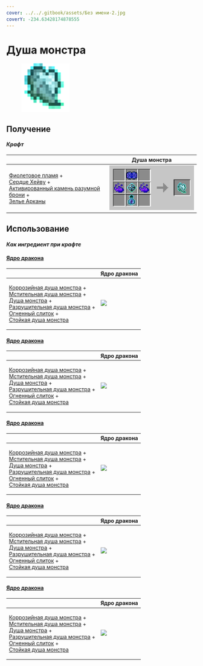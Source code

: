 ```yaml
---
cover: ../../.gitbook/assets/Без имени-2.jpg
coverY: -234.63428174878555
---
```


# Душа монстра

<figure><img src="../../.gitbook/assets/basemonstersoul_128.png" alt=""><figcaption></figcaption></figure>

## Получение

#### _Крафт_

|                                                                                                                                                                                                                                                             |  Душа монстра                                  |
| ----------------------------------------------------------------------------------------------------------------------------------------------------------------------------------------------------------------------------------------------------------- | ---------------------------------------------- |
| <p><a href="purple_blaze.md">Фиолетовое пламя</a> +<br><a href="band_of_heiva_hunting.md">Сердце Хейву</a> +<br><a href="sentientarmourgem_activated.md">Активированный камень разумной брони</a> +<br><a href="weak_arcana_potion.md">Зелье Арканы</a></p> | ![](../../.gitbook/assets/basemonstersoul.png) |

## Использование

#### _Как ингредиент при крафте_

#### [Ядро дракона](draconic_core.md)

|                                                                                                                                                                                                                                                                                                                                                                                                              |  Ядро дракона                                 |
| ------------------------------------------------------------------------------------------------------------------------------------------------------------------------------------------------------------------------------------------------------------------------------------------------------------------------------------------------------------------------------------------------------------ | --------------------------------------------- |
| <p><a href="basemonstersoul_corrosive.md">Коррозийная душа монстра</a> +<br><a href="basemonstersoul_vengeful.md">Мстительная душа монстра</a> +<br><a href="basemonstersoul.md">Душа монстра</a> +<br><a href="basemonstersoul_destructive.md">Разрушительная душа монстра</a> +<br><a href="fireite_ingot.md">Огненный слиток</a> +<br><a href="basemonstersoul_steadfast.md">Стойкая душа монстра</a></p> | ![](../../.gitbook/assets/draconic\_core.png) |

#### [Ядро дракона](draconic_core.md)

|                                                                                                                                                                                                                                                                                                                                                                                                              |  Ядро дракона                                 |
| ------------------------------------------------------------------------------------------------------------------------------------------------------------------------------------------------------------------------------------------------------------------------------------------------------------------------------------------------------------------------------------------------------------ | --------------------------------------------- |
| <p><a href="basemonstersoul_corrosive.md">Коррозийная душа монстра</a> +<br><a href="basemonstersoul_vengeful.md">Мстительная душа монстра</a> +<br><a href="basemonstersoul.md">Душа монстра</a> +<br><a href="basemonstersoul_destructive.md">Разрушительная душа монстра</a> +<br><a href="fireite_ingot.md">Огненный слиток</a> +<br><a href="basemonstersoul_steadfast.md">Стойкая душа монстра</a></p> | ![](../../.gitbook/assets/draconic\_core.png) |

#### [Ядро дракона](draconic_core.md)

|                                                                                                                                                                                                                                                                                                                                                                                                              |  Ядро дракона                                 |
| ------------------------------------------------------------------------------------------------------------------------------------------------------------------------------------------------------------------------------------------------------------------------------------------------------------------------------------------------------------------------------------------------------------ | --------------------------------------------- |
| <p><a href="basemonstersoul_corrosive.md">Коррозийная душа монстра</a> +<br><a href="basemonstersoul_vengeful.md">Мстительная душа монстра</a> +<br><a href="basemonstersoul.md">Душа монстра</a> +<br><a href="basemonstersoul_destructive.md">Разрушительная душа монстра</a> +<br><a href="fireite_ingot.md">Огненный слиток</a> +<br><a href="basemonstersoul_steadfast.md">Стойкая душа монстра</a></p> | ![](../../.gitbook/assets/draconic\_core.png) |

#### [Ядро дракона](draconic_core.md)

|                                                                                                                                                                                                                                                                                                                                                                                                              |  Ядро дракона                                 |
| ------------------------------------------------------------------------------------------------------------------------------------------------------------------------------------------------------------------------------------------------------------------------------------------------------------------------------------------------------------------------------------------------------------ | --------------------------------------------- |
| <p><a href="basemonstersoul_corrosive.md">Коррозийная душа монстра</a> +<br><a href="basemonstersoul_vengeful.md">Мстительная душа монстра</a> +<br><a href="basemonstersoul.md">Душа монстра</a> +<br><a href="basemonstersoul_destructive.md">Разрушительная душа монстра</a> +<br><a href="fireite_ingot.md">Огненный слиток</a> +<br><a href="basemonstersoul_steadfast.md">Стойкая душа монстра</a></p> | ![](../../.gitbook/assets/draconic\_core.png) |

#### [Ядро дракона](draconic_core.md)

|                                                                                                                                                                                                                                                                                                                                                                                                              |  Ядро дракона                                 |
| ------------------------------------------------------------------------------------------------------------------------------------------------------------------------------------------------------------------------------------------------------------------------------------------------------------------------------------------------------------------------------------------------------------ | --------------------------------------------- |
| <p><a href="basemonstersoul_corrosive.md">Коррозийная душа монстра</a> +<br><a href="basemonstersoul_vengeful.md">Мстительная душа монстра</a> +<br><a href="basemonstersoul.md">Душа монстра</a> +<br><a href="basemonstersoul_destructive.md">Разрушительная душа монстра</a> +<br><a href="fireite_ingot.md">Огненный слиток</a> +<br><a href="basemonstersoul_steadfast.md">Стойкая душа монстра</a></p> | ![](../../.gitbook/assets/draconic\_core.png) |

